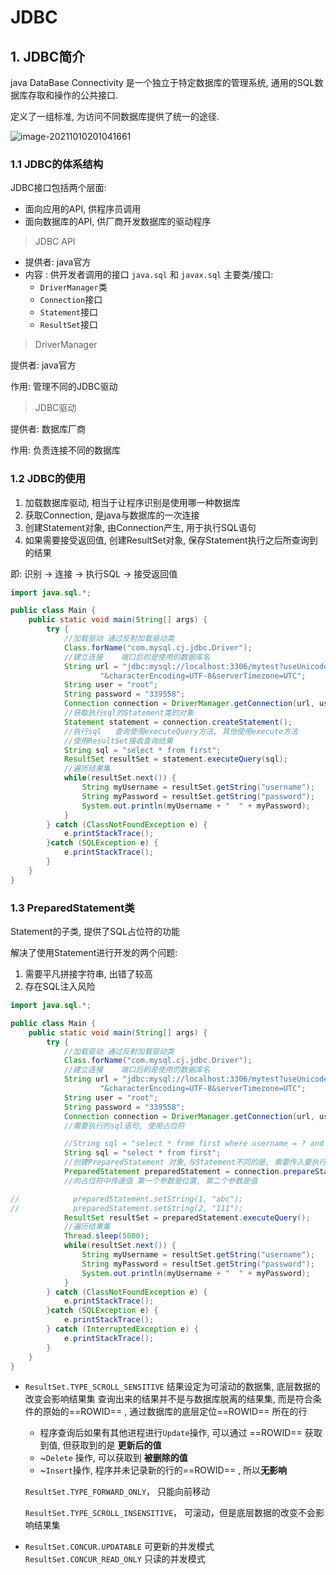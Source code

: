 # JDBC

## 1. JDBC简介

java DataBase Connectivity 是一个独立于特定数据库的管理系统, 通用的SQL数据库存取和操作的公共接口.

定义了一组标准, 为访问不同数据库提供了统一的途径.

![image-20211010201041661](https://gitee.com/four_four/picgo/raw/master/img/20211010201048.png) 

### 1.1 JDBC的体系结构

JDBC接口包括两个层面:

+ 面向应用的API, 供程序员调用
+ 面向数据库的API, 供厂商开发数据库的驱动程序

> JDBC API

+ 提供者: java官方
+ 内容 : 供开发者调用的接口
  `java.sql`  和 `javax.sql` 
  主要类/接口:
  + `DriverManager`类
  + `Connection`接口
  + `Statement`接口
  + `ResultSet`接口

> DriverManager

提供者: java官方

作用: 管理不同的JDBC驱动

> JDBC驱动

提供者: 数据库厂商

作用: 负责连接不同的数据库



### 1.2 JDBC的使用

1. 加载数据库驱动, 相当于让程序识别是使用哪一种数据库
2. 获取Connection, 是java与数据库的一次连接
3. 创建Statement对象, 由Connection产生, 用于执行SQL语句
4. 如果需要接受返回值, 创建ResultSet对象, 保存Statement执行之后所查询到的结果

即: 识别 -> 连接 -> 执行SQL -> 接受返回值

```java
import java.sql.*;

public class Main {
    public static void main(String[] args) {
        try {
            //加载驱动 通过反射加载驱动类
            Class.forName("com.mysql.cj.jdbc.Driver");
            //建立连接    端口后的是使用的数据库名
            String url = "jdbc:mysql://localhost:3306/mytest?useUnicode=true" +
                    "&characterEncoding=UTF-8&serverTimezone=UTC";
            String user = "root";
            String password = "339558";
            Connection connection = DriverManager.getConnection(url, user, password);
            //获取执行sql的Statement类的对象
            Statement statement = connection.createStatement();
            //执行sql   查询使用executeQuery方法, 其他使用execute方法
            //使用ResultSet接收查询结果
            String sql = "select * from first";
            ResultSet resultSet = statement.executeQuery(sql);
            //遍历结果集
            while(resultSet.next()) {
                String myUsername = resultSet.getString("username");
                String myPassword = resultSet.getString("password");
                System.out.println(myUsername + "  " + myPassword);
            }
        } catch (ClassNotFoundException e) {
            e.printStackTrace();
        }catch (SQLException e) {
            e.printStackTrace();
        }
    }
}
```



### 1.3 PreparedStatement类

Statement的子类, 提供了SQL占位符的功能

解决了使用Statement进行开发的两个问题:

1. 需要平凡拼接字符串, 出错了较高
2. 存在SQL注入风险

```java
import java.sql.*;

public class Main {
    public static void main(String[] args) {
        try {
            //加载驱动 通过反射加载驱动类
            Class.forName("com.mysql.cj.jdbc.Driver");
            //建立连接    端口后的是使用的数据库名
            String url = "jdbc:mysql://localhost:3306/mytest?useUnicode=true" +
                    "&characterEncoding=UTF-8&serverTimezone=UTC";
            String user = "root";
            String password = "339558";
            Connection connection = DriverManager.getConnection(url, user, password);
            //需要执行的sql语句, 使用占位符

            //String sql = "select * from first where username = ? and password = ?";
            String sql = "select * from first";
            //创建PreparedStatement 对象,与Statement不同的是, 需要传入要执行的sql语句
            PreparedStatement preparedStatement = connection.prepareStatement(sql,ResultSet.TYPE_SCROLL_SENSITIVE, ResultSet.CONCUR_UPDATABLE);
            //向占位符中传递值 第一个参数是位置, 第二个参数是值

//            preparedStatement.setString(1, "abc");
//            preparedStatement.setString(2, "111");
            ResultSet resultSet = preparedStatement.executeQuery();
            //遍历结果集
            Thread.sleep(5000);
            while(resultSet.next()) {
                String myUsername = resultSet.getString("username");
                String myPassword = resultSet.getString("password");
                System.out.println(myUsername + "  " + myPassword);
            }
        } catch (ClassNotFoundException e) {
            e.printStackTrace();
        }catch (SQLException e) {
            e.printStackTrace();
        } catch (InterruptedException e) {
            e.printStackTrace();
        }
    }
}
```

+ `ResultSet.TYPE_SCROLL_SENSITIVE`
  结果设定为可滚动的数据集, 底层数据的改变会影响结果集
  查询出来的结果并不是与数据库脱离的结果集, 而是符合条件的原始的==ROWID== , 通过数据库的底层定位==ROWID== 所在的行

  + 程序查询后如果有其他进程进行`Update`操作, 可以通过 ==ROWID== 获取到值, 但获取到的是 **更新后的值**
  + ~`Delete` 操作, 可以获取到 **被删除的值** 
  + ~`Insert`操作, 程序并未记录新的行的==ROWID== , 所以**无影响**   

  `ResultSet.TYPE_FORWARD_ONLY`， 只能向前移动

  `ResultSet.TYPE_SCROLL_INSENSITIVE`， 可滚动，但是底层数据的改变不会影响结果集

+ `ResultSet.CONCUR.UPDATABLE` 可更新的并发模式
  `ResultSet.CONCUR_READ_ONLY` 只读的并发模式